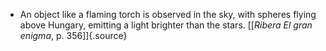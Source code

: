 ﻿- An object like a flaming torch is observed in the sky, with spheres flying above Hungary, emitting a light brighter than the stars. [[*Ribera El gran enigma*, p. 356]]{.source}
